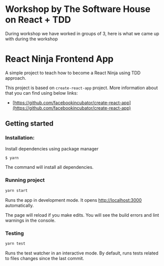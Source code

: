# Workshop by The Software House on React + TDD

During workshop we have worked in groups of 3, here is what we came up with during the workshop

# React Ninja Frontend App

A simple project to teach how to become a React Ninja using TDD approach.


This project is based on `create-react-app` project. More information about that you can find using below links:

* [https://github.com/facebookincubator/create-react-app](https://github.com/facebookincubator/create-react-app)


## Getting started

### Installation:

Install dependencies using package manager

```sh
$ yarn
```
The command will install all dependencies.

### Running project

```sh
yarn start
```

Runs the app in development mode.
It opens [http://localhost:3000](http://localhost:3000) automatically.

The page will reload if you make edits.
You will see the build errors and lint warnings in the console.

### Testing

```sh
yarn test
```

Runs the test watcher in an interactive mode.
By default, runs tests related to files changes since the last commit.
